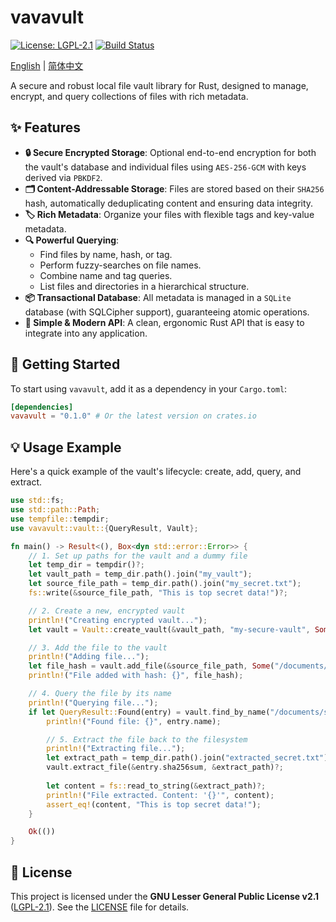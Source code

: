 # vavavult

[![License: LGPL-2.1](https://img.shields.io/badge/License-LGPL--2.1-blue.svg)](https://opensource.org/licenses/LGPL-2.1)
[![Build Status](https://github.com/takuron/vavavult/workflows/Rust/badge.svg)](https://github.com/takuron/vavavult/actions)

[English](./README.md) | [简体中文](./README_zh-CN.md)

A secure and robust local file vault library for Rust, designed to manage, encrypt, and query collections of files with rich metadata.

## ✨ Features

* **🔒 Secure Encrypted Storage**: Optional end-to-end encryption for both the vault's database and individual files using `AES-256-GCM` with keys derived via `PBKDF2`.
* **🗂️ Content-Addressable Storage**: Files are stored based on their `SHA256` hash, automatically deduplicating content and ensuring data integrity.
* **🏷️ Rich Metadata**: Organize your files with flexible tags and key-value metadata.
* **🔍 Powerful Querying**:
    * Find files by name, hash, or tag.
    * Perform fuzzy-searches on file names.
    * Combine name and tag queries.
    * List files and directories in a hierarchical structure.
* **📦 Transactional Database**: All metadata is managed in a `SQLite` database (with SQLCipher support), guaranteeing atomic operations.
* **🦀 Simple & Modern API**: A clean, ergonomic Rust API that is easy to integrate into any application.

## 🚀 Getting Started

To start using `vavavult`, add it as a dependency in your `Cargo.toml`:

```toml
[dependencies]
vavavult = "0.1.0" # Or the latest version on crates.io
```

## 💡 Usage Example

Here's a quick example of the vault's lifecycle: create, add, query, and extract.

```rust
use std::fs;
use std::path::Path;
use tempfile::tempdir;
use vavavult::vault::{QueryResult, Vault};

fn main() -> Result<(), Box<dyn std::error::Error>> {
    // 1. Set up paths for the vault and a dummy file
    let temp_dir = tempdir()?;
    let vault_path = temp_dir.path().join("my_vault");
    let source_file_path = temp_dir.path().join("my_secret.txt");
    fs::write(&source_file_path, "This is top secret data!")?;

    // 2. Create a new, encrypted vault
    println!("Creating encrypted vault...");
    let vault = Vault::create_vault(&vault_path, "my-secure-vault", Some("strongpassword123"))?;

    // 3. Add the file to the vault
    println!("Adding file...");
    let file_hash = vault.add_file(&source_file_path, Some("/documents/secret.txt"))?;
    println!("File added with hash: {}", file_hash);

    // 4. Query the file by its name
    println!("Querying file...");
    if let QueryResult::Found(entry) = vault.find_by_name("/documents/secret.txt")? {
        println!("Found file: {}", entry.name);

        // 5. Extract the file back to the filesystem
        println!("Extracting file...");
        let extract_path = temp_dir.path().join("extracted_secret.txt");
        vault.extract_file(&entry.sha256sum, &extract_path)?;
        
        let content = fs::read_to_string(&extract_path)?;
        println!("File extracted. Content: '{}'", content);
        assert_eq!(content, "This is top secret data!");
    }

    Ok(())
}
```

## 📜 License

This project is licensed under the **GNU Lesser General Public License v2.1** ([LGPL-2.1](https://opensource.org/licenses/LGPL-2.1)). See the [LICENSE](LICENSE) file for details.